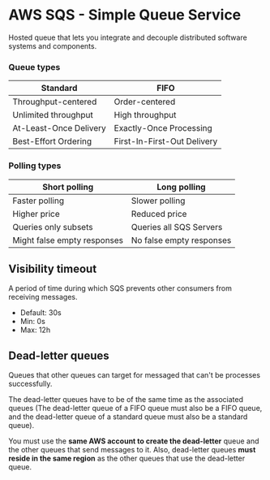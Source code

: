# AWS SQS - Simple Queue Service

Hosted queue that lets you integrate and decouple distributed software systems and components.

### Queue types

| Standard               | FIFO                        |
| ---------------------- | --------------------------- |
| Throughput-centered    | Order-centered              |
| Unlimited throughput   | High throughput             |
| At-Least-Once Delivery | Exactly-Once Processing     |
| Best-Effort Ordering   | First-In-First-Out Delivery |

### Polling types

| Short polling               | Long polling             |
| --------------------------- | ------------------------ |
| Faster polling              | Slower polling           |
| Higher price                | Reduced price            |
| Queries only subsets        | Queries all SQS Servers  |
| Might false empty responses | No false empty responses |

## Visibility timeout

A period of time during which SQS prevents other consumers from receiving messages.
- Default: 30s
- Min: 0s
- Max: 12h

## Dead-letter queues

Queues that other queues can target for messaged that can't be processes successfully.

The dead-letter queues have to be of the same time as the associated queues (The dead-letter queue of a FIFO queue must also be a FIFO queue, and the dead-letter queue of a standard queue must also be a standard queue).

You must use the **same AWS account to create the dead-letter** queue and the other queues that send messages to it. Also, dead-letter queues **must reside in the same region** as the other queues that use the dead-letter queue.
